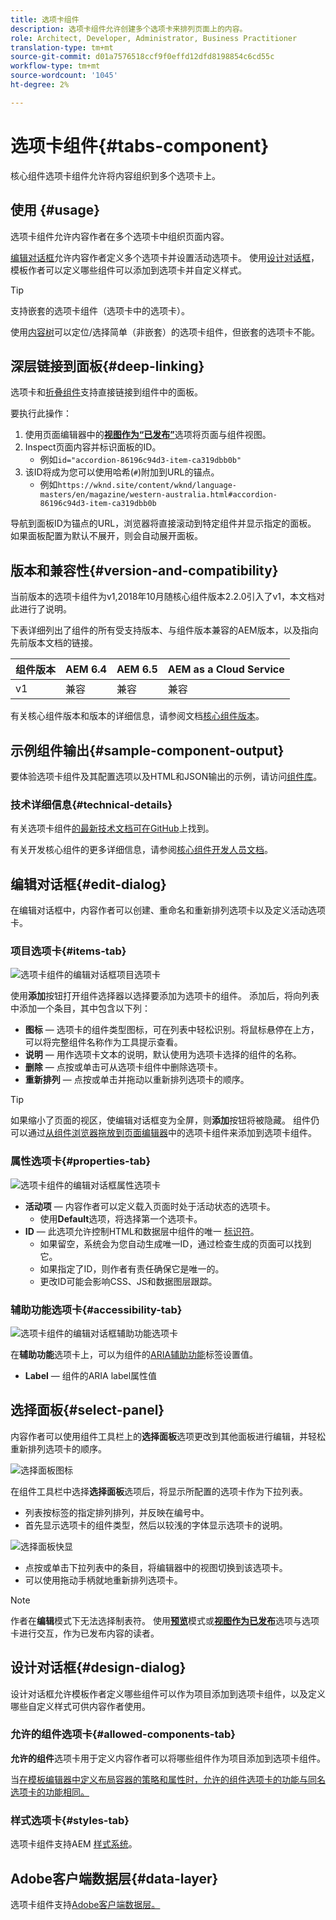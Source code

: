 ```yaml
---
title: 选项卡组件
description: 选项卡组件允许创建多个选项卡来排列页面上的内容。
role: Architect, Developer, Administrator, Business Practitioner
translation-type: tm+mt
source-git-commit: d01a7576518ccf9f0effd12dfd8198854c6cd55c
workflow-type: tm+mt
source-wordcount: '1045'
ht-degree: 2%

---
```



# 选项卡组件{#tabs-component}

核心组件选项卡组件允许将内容组织到多个选项卡上。

## 使用 {#usage}

选项卡组件允许内容作者在多个选项卡中组织页面内容。

[编辑对话框](#edit-dialog)允许内容作者定义多个选项卡并设置活动选项卡。 使用[设计对话框](#design-dialog)，模板作者可以定义哪些组件可以添加到选项卡并自定义样式。

>[!TIP]
>
>支持嵌套的选项卡组件（选项卡中的选项卡）。
>
>使用[内容树](https://docs.adobe.com/content/help/en/experience-manager-cloud-service/sites/authoring/fundamentals/environment-tools.html#content-tree)可以定位/选择简单（非嵌套）的选项卡组件，但嵌套的选项卡不能。

## 深层链接到面板{#deep-linking}

选项卡和[折叠组件](accordion.md)支持直接链接到组件中的面板。

要执行此操作：

1. 使用页面编辑器中的&#x200B;**[视图作为“已发布”](https://docs.adobe.com/content/help/en/experience-manager-cloud-service/sites/authoring/fundamentals/editing-content.html#view-as-published)**&#x200B;选项将页面与组件视图。
1. Inspect页面内容并标识面板的ID。
   * 例如`id="accordion-86196c94d3-item-ca319dbb0b"`
1. 该ID将成为您可以使用哈希(`#`)附加到URL的锚点。
   * 例如`https://wknd.site/content/wknd/language-masters/en/magazine/western-australia.html#accordion-86196c94d3-item-ca319dbb0b`

导航到面板ID为锚点的URL，浏览器将直接滚动到特定组件并显示指定的面板。 如果面板配置为默认不展开，则会自动展开面板。

## 版本和兼容性{#version-and-compatibility}

当前版本的选项卡组件为v1,2018年10月随核心组件版本2.2.0引入了v1，本文档对此进行了说明。

下表详细列出了组件的所有受支持版本、与组件版本兼容的AEM版本，以及指向先前版本文档的链接。

| 组件版本 | AEM 6.4 | AEM 6.5 | AEM as a Cloud Service |
|--- |--- |--- |---|
| v1 | 兼容 | 兼容 | 兼容 |

有关核心组件版本和版本的详细信息，请参阅文档[核心组件版本](/help/versions.md)。

## 示例组件输出{#sample-component-output}

要体验选项卡组件及其配置选项以及HTML和JSON输出的示例，请访问[组件库](https://adobe.com/go/aem_cmp_library_tabs)。

### 技术详细信息{#technical-details}

有关选项卡组件[的最新技术文档可在GitHub](https://adobe.com/go/aem_cmp_tech_tabs_v1)上找到。

有关开发核心组件的更多详细信息，请参阅[核心组件开发人员文档](/help/developing/overview.md)。

## 编辑对话框{#edit-dialog}

在编辑对话框中，内容作者可以创建、重命名和重新排列选项卡以及定义活动选项卡。

### 项目选项卡{#items-tab}

![选项卡组件的编辑对话框项目选项卡](/help/assets/tabs-edit-items.png)

使用&#x200B;**添加**&#x200B;按钮打开组件选择器以选择要添加为选项卡的组件。 添加后，将向列表中添加一个条目，其中包含以下列：

* **图标**  — 选项卡的组件类型图标，可在列表中轻松识别。将鼠标悬停在上方，可以将完整组件名称作为工具提示查看。
* **说明**  — 用作选项卡文本的说明，默认使用为选项卡选择的组件的名称。
* **删除**  — 点按或单击可从选项卡组件中删除选项卡。
* **重新排列**  — 点按或单击并拖动以重新排列选项卡的顺序。

>[!TIP]
>
>如果缩小了页面的视区，使编辑对话框变为全屏，则&#x200B;**添加**&#x200B;按钮将被隐藏。 组件仍可以通过[从组件浏览器拖放到页面编辑器](https://docs.adobe.com/content/help/en/experience-manager-cloud-service/sites/authoring/fundamentals/editing-content.html#inserting-a-component)中的选项卡组件来添加到选项卡组件。

### 属性选项卡{#properties-tab}

![选项卡组件的编辑对话框属性选项卡](/help/assets/tabs-edit-properties.png)

* **活动项**  — 内容作者可以定义载入页面时处于活动状态的选项卡。
   * 使用&#x200B;**Default**&#x200B;选项，将选择第一个选项卡。
* **ID**  — 此选项允许控制HTML和数据层中组件的唯一 [标识符](/help/developing/data-layer/overview.md)。
   * 如果留空，系统会为您自动生成唯一ID，通过检查生成的页面可以找到它。
   * 如果指定了ID，则作者有责任确保它是唯一的。
   * 更改ID可能会影响CSS、JS和数据图层跟踪。

### 辅助功能选项卡{#accessibility-tab}

![选项卡组件的编辑对话框辅助功能选项卡](/help/assets/tabs-edit-accessibility.png)

在&#x200B;**辅助功能**&#x200B;选项卡上，可以为组件的[ARIA辅助功能](https://www.w3.org/WAI/standards-guidelines/aria/)标签设置值。

* **Label**  — 组件的ARIA label属性值

## 选择面板{#select-panel}

内容作者可以使用组件工具栏上的&#x200B;**选择面板**&#x200B;选项更改到其他面板进行编辑，并轻松重新排列选项卡的顺序。

![选择面板图标](/help/assets/select-panel-icon.png)

在组件工具栏中选择&#x200B;**选择面板**&#x200B;选项后，将显示所配置的选项卡作为下拉列表。

* 列表按标签的指定排列排列，并反映在编号中。
* 首先显示选项卡的组件类型，然后以较浅的字体显示选项卡的说明。

![选择面板快显](/help/assets/select-panel-popover.png)

* 点按或单击下拉列表中的条目，将编辑器中的视图切换到该选项卡。
* 可以使用拖动手柄就地重新排列选项卡。

>[!NOTE]
>
>作者在&#x200B;**编辑**&#x200B;模式下无法选择制表符。 使用&#x200B;**[预览](https://docs.adobe.com/content/help/en/experience-manager-cloud-service/sites/authoring/fundamentals/editing-content.html#preview-mode)**&#x200B;模式或&#x200B;**[视图作为已发布](https://docs.adobe.com/content/help/en/experience-manager-cloud-service/sites/authoring/fundamentals/editing-content.html#view-as-published)**&#x200B;选项与选项卡进行交互，作为已发布内容的读者。

## 设计对话框{#design-dialog}

设计对话框允许模板作者定义哪些组件可以作为项目添加到选项卡组件，以及定义哪些自定义样式可供内容作者使用。

### 允许的组件选项卡{#allowed-components-tab}

**允许的组件**&#x200B;选项卡用于定义内容作者可以将哪些组件作为项目添加到选项卡组件。

当[在模板编辑器中定义布局容器的策略和属性时，允许的组件选项卡的功能与同名选项卡的功能相同。](https://docs.adobe.com/content/help/en/experience-manager-cloud-service/sites/authoring/features/templates.html)

### 样式选项卡{#styles-tab}

选项卡组件支持AEM [样式系统](/help/get-started/authoring.md#component-styling)。

## Adobe客户端数据层{#data-layer}

选项卡组件支持[Adobe客户端数据层。](/help/developing/data-layer/overview.md)
